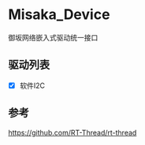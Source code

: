 # Misaka_Device

御坂网络嵌入式驱动统一接口

## 驱动列表

- [x] 软件I2C

## 参考

https://github.com/RT-Thread/rt-thread

